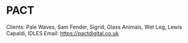 # PACT

Clients: Pale Waves, Sam Fender, Sigrid, Glass Animals, Wet Leg, Lewis Capaldi, IDLES
Email: https://pactdigital.co.uk